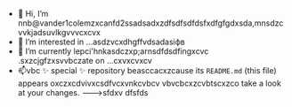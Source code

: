 - 👋 Hi, I’m nnb@vander1colemzxcanfd2ssadsadxzdfsdfsdfdsfxdfgfgdxsda,mnsdzcvvkjadsuvlkgvvvcxcvx
- 👀 I’m interested in ...asdzvcxdhgffvdsadasіфв
- 🌱 I’m currently lepci'hnkasdczxp;arnsdfdsdfingxcvc .sxzcjgfzxsvvbczate on ...cxvxcvxcv
- 📫vbc ✨ special ✨ repository beasccacxzcause its `README.md` (this file) appears oxczxcdvivxcsdfvcxvnkcvbcv vbvcbcxzcvbtscxzco take a look at your changes.
--->sfdxv
dfsfds
